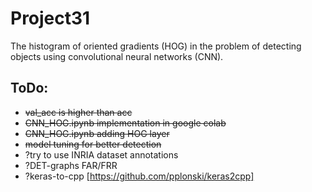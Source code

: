 # Project31
The histogram of oriented gradients (HOG) in the problem of detecting objects using convolutional neural networks (CNN).

## ToDo:
  * ~~val_acc is higher than acc~~
  * ~~CNN_HOG.ipynb implementation in google colab~~
  * ~~CNN_HOG.ipynb adding HOG layer~~
  * ~~model tuning for better detection~~
  * ?try to use INRIA dataset annotations 
  * ?DET-graphs FAR/FRR
  * ?keras-to-cpp [https://github.com/pplonski/keras2cpp]
  

